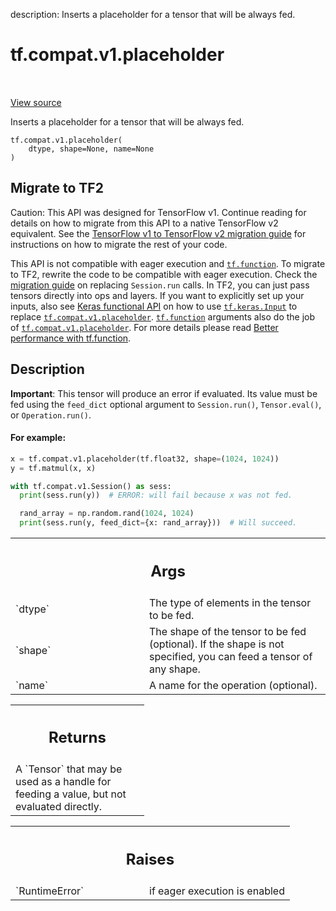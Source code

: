 description: Inserts a placeholder for a tensor that will be always fed.

<div itemscope itemtype="http://developers.google.com/ReferenceObject">
<meta itemprop="name" content="tf.compat.v1.placeholder" />
<meta itemprop="path" content="Stable" />
</div>

# tf.compat.v1.placeholder

<!-- Insert buttons and diff -->

<table class="tfo-notebook-buttons tfo-api nocontent" align="left">

</table>

<a target="_blank" class="external" href="/code/stable/tensorflow/python/ops/array_ops.py">View source</a>



Inserts a placeholder for a tensor that will be always fed.


<pre class="devsite-click-to-copy prettyprint lang-py tfo-signature-link">
<code>tf.compat.v1.placeholder(
    dtype, shape=None, name=None
)
</code></pre>





 <section><devsite-expandable expanded>
 <h2 class="showalways">Migrate to TF2</h2>

Caution: This API was designed for TensorFlow v1.
Continue reading for details on how to migrate from this API to a native
TensorFlow v2 equivalent. See the
[TensorFlow v1 to TensorFlow v2 migration guide](https://www.tensorflow.org/guide/migrate)
for instructions on how to migrate the rest of your code.

This API is not compatible with eager execution and <a href="../../../tf/function.md"><code>tf.function</code></a>. To migrate
to TF2, rewrite the code to be compatible with eager execution. Check the
[migration
guide](https://www.tensorflow.org/guide/migrate#1_replace_v1sessionrun_calls)
on replacing `Session.run` calls. In TF2, you can just pass tensors directly
into ops and layers. If you want to explicitly set up your inputs, also see
[Keras functional API](https://www.tensorflow.org/guide/keras/functional) on
how to use <a href="../../../tf/keras/Input.md"><code>tf.keras.Input</code></a> to replace <a href="../../../tf/compat/v1/placeholder.md"><code>tf.compat.v1.placeholder</code></a>.
<a href="../../../tf/function.md"><code>tf.function</code></a> arguments also do the job of <a href="../../../tf/compat/v1/placeholder.md"><code>tf.compat.v1.placeholder</code></a>.
For more details please read [Better
performance with tf.function](https://www.tensorflow.org/guide/function).

 </aside></devsite-expandable></section>

<h2>Description</h2>

<!-- Placeholder for "Used in" -->

**Important**: This tensor will produce an error if evaluated. Its value must
be fed using the `feed_dict` optional argument to `Session.run()`,
`Tensor.eval()`, or `Operation.run()`.

#### For example:



```python
x = tf.compat.v1.placeholder(tf.float32, shape=(1024, 1024))
y = tf.matmul(x, x)

with tf.compat.v1.Session() as sess:
  print(sess.run(y))  # ERROR: will fail because x was not fed.

  rand_array = np.random.rand(1024, 1024)
  print(sess.run(y, feed_dict={x: rand_array}))  # Will succeed.
```

<!-- Tabular view -->
 <table class="responsive fixed orange">
<colgroup><col width="214px"><col></colgroup>
<tr><th colspan="2"><h2 class="add-link">Args</h2></th></tr>

<tr>
<td>
`dtype`<a id="dtype"></a>
</td>
<td>
The type of elements in the tensor to be fed.
</td>
</tr><tr>
<td>
`shape`<a id="shape"></a>
</td>
<td>
The shape of the tensor to be fed (optional). If the shape is not
specified, you can feed a tensor of any shape.
</td>
</tr><tr>
<td>
`name`<a id="name"></a>
</td>
<td>
A name for the operation (optional).
</td>
</tr>
</table>



<!-- Tabular view -->
 <table class="responsive fixed orange">
<colgroup><col width="214px"><col></colgroup>
<tr><th colspan="2"><h2 class="add-link">Returns</h2></th></tr>
<tr class="alt">
<td colspan="2">
A `Tensor` that may be used as a handle for feeding a value, but not
evaluated directly.
</td>
</tr>

</table>



<!-- Tabular view -->
 <table class="responsive fixed orange">
<colgroup><col width="214px"><col></colgroup>
<tr><th colspan="2"><h2 class="add-link">Raises</h2></th></tr>

<tr>
<td>
`RuntimeError`<a id="RuntimeError"></a>
</td>
<td>
if eager execution is enabled
</td>
</tr>
</table>


